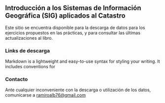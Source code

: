 ## Introducción a los Sistemas de Información Geográfica (SIG) aplicados al Catastro

Este sitio se encuentra disponible para la descarga de datos para los ejercicios propuestos en las prácticas, y para consultar las últimas actualizaciones al libro.


### Links de descarga

Markdown is a lightweight and easy-to-use syntax for styling your writing. It includes conventions for



### Contacto
Ante cualquier inconveniente con la descarga o utilización de los datos, comunicarse a ramiroalb76@gmail.com
